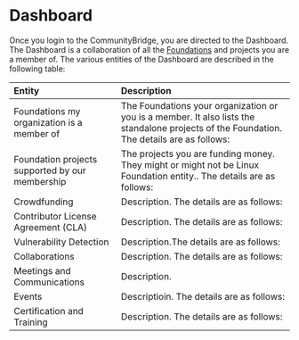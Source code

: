 # Dashboard

Once you login to the CommunityBridge, you are directed to the Dashboard. The Dashboard is a collaboration of all the [Foundations](https://github.com/communitybridge/communitybridge.github.io/blob/master/Foundation/what-are-foundations.md) and projects you are a member of. The various entities of the Dashboard are described in the following table:

| Entity | Description |
| :--- | :--- |
| Foundations my organization is a member of | The Foundations your organization or you is a member. It also lists the standalone projects of the Foundation. The details are as follows: |
| Foundation projects supported by our membership | The projects you are funding money. They might or might not be Linux Foundation entity.. The details are as follows: |
| Crowdfunding | Description. The details are as follows:  |
| Contributor License Agreement \(CLA\) | Description. The details are as follows:  |
| Vulnerability Detection | Description.The details are as follows:   |
| Collaborations | Description. The details are as follows:  |
| Meetings and Communications | Description.  |
| Events | Descriptioin. The details are as follows:  |
| Certification and Training | Description. The details are as follows:  |

